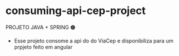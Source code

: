 # consuming-api-cep-project
PROJETO JAVA + SPRING 🟠

- Esse projeto consome a api do do ViaCep e disponibiliza para um prpjeto feito em angular
